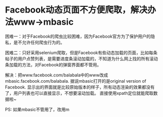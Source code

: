 # Facebook动态页面不方便爬取，解决办法www->mbasic
困难一：对于Facebook的爬虫比较困难，因为Facebook官方为了保护用户的隐私，是不允许任何爬虫行为的。

困难二：只好采用selenium爬取，但是Facebook有些动态加载的页面，比如每条帖子的用户点赞列表，是需要进度条滚动加载的，不知道为什么网上找的所有滚动条加载的方法，对Facebook的弹窗界面都不管用。

解决：把www.facebook.com/balabala中的www改成mbasic.facebook.com/balabala. 据说mbasic打开的是original version of Facebook. 显示出的界面就是比较原始版本的样子，所有动态渲染的效果都没有了，用户列表也可以直接显示，不想要滚动加载。 直接使用xpath定位就能爬取数据啦~

PS: 如果mbasic不管用了，改用m
